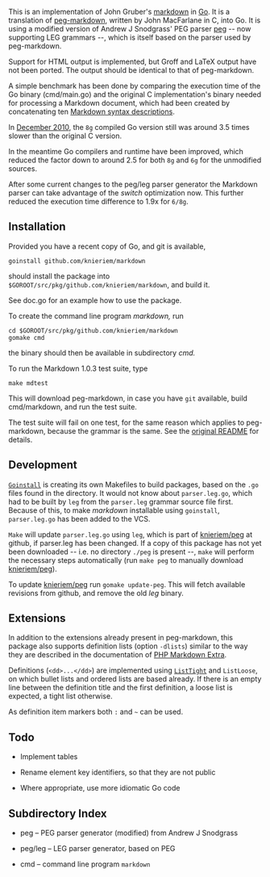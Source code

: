 This is an implementation of John Gruber's [markdown][] in
[Go][].  It is a translation of [peg-markdown][], written by
John MacFarlane in C, into Go.  It is using a modified version
of Andrew J Snodgrass' PEG parser [peg][] -- now supporting
LEG grammars --, which is itself based on the parser used
by peg-markdown.

[markdown]: http://daringfireball.net/projects/markdown/
[peg-markdown]: https://github.com/jgm/peg-markdown
[peg]: https://github.com/pointlander/peg
[Go]: http://golang.org/

Support for HTML output is implemented, but Groff and LaTeX
output have not been ported. The output should be identical
to that of peg-markdown.

A simple benchmark has been done by comparing the
execution time of the Go binary (cmd/main.go) and the
original C implementation's binary needed for processing
a Markdown document, which had been created by
concatenating ten [Markdown syntax descriptions][syntax].

  [syntax]: http://daringfireball.net/projects/markdown/syntax.text

In [December 2010][dec], the `8g` compiled Go version still was 
around 3.5 times slower than the original C version.

  [dec]: https://github.com/knieriem/markdown/commit/b3f7b3

In the meantime Go compilers and runtime have been improved,
which reduced the factor down to around 2.5 for both `8g` and `6g`
for the unmodified sources.

After some current changes to the peg/leg parser generator
the Markdown parser can take advantage of the *switch* optimization
now. This further reduced the execution time difference
to 1.9x for `6/8g`.


## Installation

Provided you have a recent copy of Go, and git is available,

	goinstall github.com/knieriem/markdown

should install the package into
`$GOROOT/src/pkg/github.com/knieriem/markdown`, and build
it.

See doc.go for an example how to use the package.

To create the command line program *markdown,* run

	cd $GOROOT/src/pkg/github.com/knieriem/markdown
	gomake cmd

the binary should then be available in subdirectory *cmd.*

To run the Markdown 1.0.3 test suite, type

	make mdtest

This will download peg-markdown, in case you have `git`
available, build cmd/markdown, and run the test suite.

The test suite will fail on one test, for the same reason which
applies to peg-markdown, because the grammar is the same.
See the [original README][] for details.

[original README]: https://github.com/jgm/peg-markdown/blob/master/README.markdown

## Development

[`Goinstall`][Goinstall] is creating its own Makefiles to build
packages, based on the `.go` files found in the directory.
It would not know about `parser.leg.go`, which had to be built
by `leg` from the `parser.leg` grammar source file first.
Because of this, to make *markdown* installable using
`goinstall`, `parser.leg.go` has been added to the VCS.

`Make` will update `parser.leg.go` using `leg`, which is part of
[knieriem/peg][] at github, if parser.leg has been changed. If
a copy of this package has not yet been downloaded -- i.e. no
directory `./peg` is present --, `make` will perform the
necessary  steps automatically (run `make peg` to manually
download [knieriem/peg][]).

To update [knieriem/peg][] run `gomake update-peg`. This will
fetch available revisions from github, and remove the old
*leg* binary.

[goinstall]: http://golang.org/cmd/goinstall/
[knieriem/peg]: https://github.com/knieriem/peg


## Extensions

In addition to the extensions already present in peg-markdown,
this package also supports definition lists (option `-dlists`)
similar to the way they are described in the documentation of
[PHP Markdown Extra][].

Definitions (`<dd>...</dd>`) are implemented using [`ListTight`][ListTight]
and `ListLoose`, on which bullet lists and ordered lists are based
already. If there is an empty line between the definition title and
the first definition, a loose list is expected, a tight list otherwise.

As definition item markers both `:` and `~` can be used.

[PHP Markdown Extra]: http://michelf.com/projects/php-markdown/extra/#def-list
[ListTight]: https://github.com/knieriem/markdown/blob/master/parser.leg#L191


## Todo

*	Implement tables

*	Rename element key identifiers, so that they are not public

*	Where appropriate, use more idiomatic Go code

## Subdirectory Index

*	peg – PEG parser generator (modified) from Andrew J Snodgrass

*	peg/leg – LEG parser generator, based on PEG

*	cmd	– command line program `markdown`


